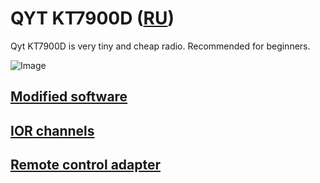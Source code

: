 # QYT KT7900D ([RU](README_RU.md))

Qyt KT7900D is very tiny and cheap radio. Recommended for beginners.

![Image](https://images-eu.ssl-images-amazon.com/images/I/51PG%2BekxZGL.jpg)

## [Modified software](https://github.com/satcom-uhf/QYT-KT7900D/releases/tag/Software)

## [IOR channels](https://github.com/satcom-uhf/QYT-KT7900D/releases/tag/Channels72E)
## [Remote control adapter](RemoteControl/README.md)


